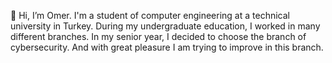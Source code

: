 👋 Hi, I’m Omer. I'm a student of computer engineering at a technical university in Turkey.
During my undergraduate education, I worked in many different branches. In my senior year, I decided to choose the branch of cybersecurity. And with great pleasure I am trying to improve in this branch.

